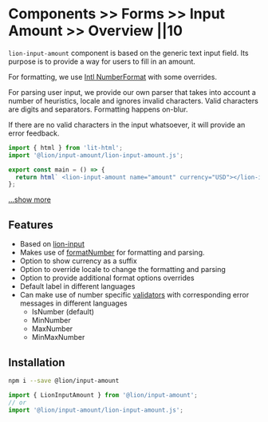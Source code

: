 # Components >> Forms >> Input Amount >> Overview ||10

`lion-input-amount` component is based on the generic text input field. Its purpose is to provide a way for users to fill in an amount.

For formatting, we use <a href="https://developer.mozilla.org/en-US/docs/Web/JavaScript/Reference/Global_Objects/NumberFormat" target="_blank">Intl NumberFormat</a> with some overrides.

For parsing user input, we provide our own parser that takes into account a number of heuristics, locale and ignores invalid characters.
Valid characters are digits and separators. Formatting happens on-blur.

If there are no valid characters in the input whatsoever, it will provide an error feedback.

```js script
import { html } from 'lit-html';
import '@lion/input-amount/lion-input-amount.js';
```

```js preview-story
export const main = () => {
  return html` <lion-input-amount name="amount" currency="USD"></lion-input-amount> `;
};
```

[...show more](./examples.md)

## Features

- Based on [lion-input](?path=/docs/forms-input--main#input)
- Makes use of [formatNumber](?path=/docs/localize-numbers--formatting#formatting) for formatting and parsing.
- Option to show currency as a suffix
- Option to override locale to change the formatting and parsing
- Option to provide additional format options overrides
- Default label in different languages
- Can make use of number specific [validators](?path=/docs/forms-validation-overview--main#validate) with corresponding error messages in different languages
  - IsNumber (default)
  - MinNumber
  - MaxNumber
  - MinMaxNumber

## Installation

```bash
npm i --save @lion/input-amount
```

```js
import { LionInputAmount } from '@lion/input-amount';
// or
import '@lion/input-amount/lion-input-amount.js';
```
